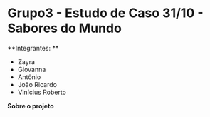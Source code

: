 # Grupo3 - Estudo de Caso 31/10 - Sabores do Mundo 
**Integrantes:
**
- Zayra 
- Giovanna
- Antônio
- João Ricardo
- Vinícius Roberto

**Sobre o projeto**
